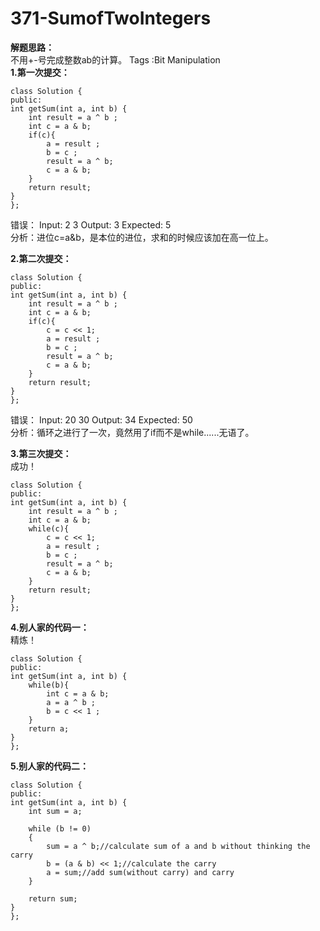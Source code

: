 # 371-SumofTwoIntegers

**解题思路：**  
不用+-号完成整数ab的计算。 Tags :Bit Manipulation  
**1.第一次提交：**

```text
class Solution {
public:
int getSum(int a, int b) {
    int result = a ^ b ;
    int c = a & b;
    if(c){
        a = result ;
        b = c ;
        result = a ^ b;
        c = a & b;
    }
    return result;
}
};
```

错误： Input: 2 3 Output: 3 Expected: 5  
分析：进位c=a&b，是本位的进位，求和的时候应该加在高一位上。

**2.第二次提交：**

```text
class Solution {
public:
int getSum(int a, int b) {
    int result = a ^ b ;
    int c = a & b;
    if(c){
        c = c << 1;
        a = result ;
        b = c ;
        result = a ^ b;
        c = a & b;
    }
    return result;
}
};
```

错误： Input: 20 30 Output: 34 Expected: 50  
分析：循环之进行了一次，竟然用了if而不是while......无语了。

**3.第三次提交：**  
成功！

```text
class Solution {
public:
int getSum(int a, int b) {
    int result = a ^ b ;
    int c = a & b;
    while(c){
        c = c << 1;
        a = result ;
        b = c ;
        result = a ^ b;
        c = a & b;
    }
    return result;
}
}; 
```

**4.别人家的代码一：**  
精炼！

```text
class Solution {
public:
int getSum(int a, int b) {
    while(b){
        int c = a & b;
        a = a ^ b ;
        b = c << 1 ;
    }
    return a;
}
};
```

**5.别人家的代码二：**

```text
class Solution {
public:
int getSum(int a, int b) {
    int sum = a;

    while (b != 0)
    {
        sum = a ^ b;//calculate sum of a and b without thinking the carry 
        b = (a & b) << 1;//calculate the carry
        a = sum;//add sum(without carry) and carry
    }

    return sum;
}
};
```

